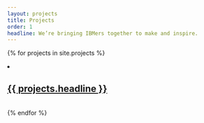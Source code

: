 ```yaml
---
layout: projects
title: Projects
order: 1
headline: We’re bringing IBMers together to make and inspire.
---
```


{% for projects in site.projects %}
<li class="c-project__list-item">
  <a class="c-project__list-anchor" href="{{ projects.url | prepend: site.baseurl }}">
    <div class="c-project__title-container">
      <h2 class="f3 c-project__title">{{ projects.headline }}</h2>
    </div>
    <img class="c-project__image" src="{{ p.url | prepend: site.baseurl }}/images/dd-framed.png" alt="">
  </a>
</li>
{% endfor %}
